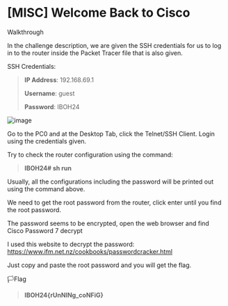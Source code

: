 # [MISC] Welcome Back to Cisco

Walkthrough


In the challenge description, we are given the SSH credentials for us to log in to the router
inside the Packet Tracer file that is also given.


SSH Credentials:

>**IP Address**: 192.168.69.1
>
>**Username**: guest
>
>**Password**: IBOH24


![image](https://github.com/user-attachments/assets/f9451231-9b06-4e71-a70b-061a7ea5b956)

Go to the PC0 and at the Desktop Tab, click the Telnet/SSH Client. Login using the credentials given.


Try to check the router configuration using the command:

>**IBOH24# sh run**

Usually, all the configurations including the password will be printed out using the command
above.


We need to get the root password from the router, click enter until you find the root
password.

The password seems to be encrypted, open the web browser and find Cisco Password 7 decrypt


I used this website to decrypt the password:
https://www.ifm.net.nz/cookbooks/passwordcracker.html


Just copy and paste the root password and you will get the flag.


🏳️Flag
>**IBOH24{rUnNINg_coNFiG}**
